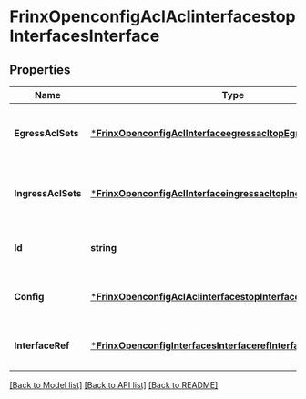 # FrinxOpenconfigAclAclinterfacestopInterfacesInterface

## Properties
Name | Type | Description | Notes
------------ | ------------- | ------------- | -------------
**EgressAclSets** | [***FrinxOpenconfigAclInterfaceegressacltopEgressAclSets**](frinx.openconfig.acl.interfaceegressacltop.EgressAclSets.md) | Optional[Enclosing container the list of egress ACLs on the interface] REF:Optional.empty | [optional] [default to null]
**IngressAclSets** | [***FrinxOpenconfigAclInterfaceingressacltopIngressAclSets**](frinx.openconfig.acl.interfaceingressacltop.IngressAclSets.md) | Optional[Enclosing container the list of ingress ACLs on the interface] REF:Optional.empty | [optional] [default to null]
**Id** | **string** | Optional[Reference to the interface id list key] REF:Optional.empty | [optional] [default to null]
**Config** | [***FrinxOpenconfigAclAclinterfacestopInterfacesInterfaceConfig**](frinx.openconfig.acl.aclinterfacestop.interfaces.interface.Config.md) | Optional[Configuration for ACL per-interface data] REF:Optional.empty | [optional] [default to null]
**InterfaceRef** | [***FrinxOpenconfigInterfacesInterfacerefInterfaceRef**](frinx.openconfig.interfaces.interfaceref.InterfaceRef.md) | Optional[Reference to an interface or subinterface] REF:Optional.empty | [optional] [default to null]

[[Back to Model list]](../README.md#documentation-for-models) [[Back to API list]](../README.md#documentation-for-api-endpoints) [[Back to README]](../README.md)


